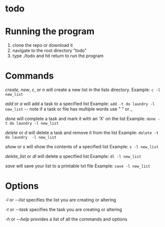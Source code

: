 # todo

# Running the program

1. clone the repo or download it
2. navigate to the root directory "todo"
3. type ./todo and hit return to run the program

# Commands

*create*, *new*, *c*, or *n* will create a new list in the lists directory.
Example: `c -l new_list`

*add* or *a* will add a task to a specified list
Example: `add -t do laundry -l new_list`
-- note if a task or file has multiple words use " " or _

*done* will complete a task and mark it with an 'X' on the list
Example: `done -t do laundry -l new_list`

*delete* or *d* will delete a task and remove it from the list
Example: `delete -t do laundry  -l new_list`

*show* or *s* will show the contents of a specified list
Example: `s -l new_list`

*delete_list* or *dl* will delete a specified list
Example: `dl -l new_list`

*save* will save your list to a printable txt file
Example: `save -l new_list`

# Options

*-l* or *--list* specifies the list you are creating or altering

*-t* or *--task* specifies the task you are creating or altering

*-h* or *--help* provides a list of all the commands and options

